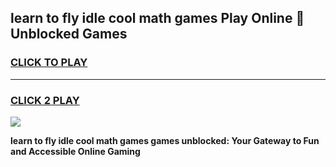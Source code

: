 
## learn to fly idle cool math games Play Online 👋 Unblocked Games
<h3>
<a href="https://news.freeplayer.one?title=learn_to_fly_idle_cool_math_games&ref=17CMG">CLICK TO PLAY</a></h3>
<hr>

<h3>
<a href="https://news.freeplayer.one?title=learn_to_fly_idle_cool_math_games&ref=17CMG">CLICK 2 PLAY</a>
  
</h3>

<a href="https://news.freeplayer.one?title=learn_to_fly_idle_cool_math_games&ref=17CMG/"><img src="https://clearcache.store/games.png"></a>


**learn to fly idle cool math games games unblocked: Your Gateway to Fun and Accessible Online Gaming**

